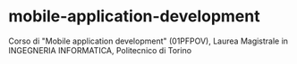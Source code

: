 # mobile-application-development
Corso di "Mobile application development" (01PFPOV), Laurea Magistrale in INGEGNERIA INFORMATICA, Politecnico di Torino
